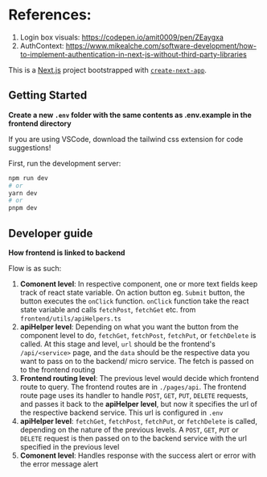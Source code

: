 # References:
1. Login box visuals: https://codepen.io/amit0009/pen/ZEaygxa
1. AuthContext: https://www.mikealche.com/software-development/how-to-implement-authentication-in-next-js-without-third-party-libraries

This is a [Next.js](https://nextjs.org/) project bootstrapped with [`create-next-app`](https://github.com/vercel/next.js/tree/canary/packages/create-next-app).

## Getting Started

**Create a new `.env` folder with the same contents as .env.example in the frontend directory**

If you are using VSCode, download the tailwind css extension for code suggestions!

First, run the development server:

```bash
npm run dev
# or
yarn dev
# or
pnpm dev
```

## Developer guide

**How frontend is linked to backend**

Flow is as such:
1. **Comonent level**: In respective component, one or more text fields keep track of react state variable. On action button eg. `Submit` button, the button executes the `onClick` function. `onClick` function take the react state variable and calls `fetchPost`, `fetchGet` etc. from `frontend/utils/apiHelpers.ts`
2. **apiHelper level**: Depending on what you want the button from the component level to do, `fetchGet`, `fetchPost`, `fetchPut`, or `fetchDelete` is called. At this stage and level, `url` should be the frontend's `/api/<service>` page, and the `data` should be the respective data you want to pass on to the backend/ micro service. The fetch<ACTION> is passed on to the frontend routing
3. **Frontend routing level**: The previous level would decide which frontend route to query. The frontend routes are in `./pages/api`. The frontend route page uses its handler to handle `POST`, `GET`, `PUT`, `DELETE` requests, and passes it back to the **apiHelper level**, but now it specifies the url of the respective backend service. This url is configured in `.env`
4. **apiHelper level**: `fetchGet`, `fetchPost`, `fetchPut`, or `fetchDelete` is called, depending on the nature of the previous levels. A  `POST`, `GET`, `PUT` or `DELETE` request is then passed on to the backend service with the url specified in the previous level
5. **Comonent level**: Handles response with the success alert or error with the error message alert



